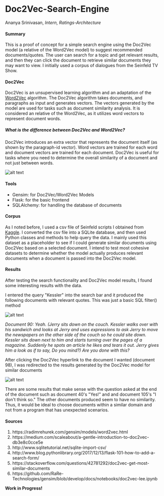 # Doc2Vec-Search-Engine
Ananya Srinivasan,
<i>Intern, Ratings-Architecture</i>

<h4>Summary</h4>
<p>This is a proof of concept for a simple search engine using the Doc2Vec model (a relative of the Word2Vec model) to suggest recommended documents/quotes. The user can search for a topic and get relevant results, and then they can click the document to retrieve similar documents they may want to view. I initially used a corpus of dialogues from the Seinfeld TV Show. </p>

<h4>Doc2Vec</h4>
<p>Doc2Vec is an unsupervised learning algorithm and an adaptation of the <a href="https://code.google.com/archive/p/word2vec/"> Word2Vec</a> algorithm. The Doc2Vec algorithm takes documents, and paragraphs as input and generates vectors. The vectors generated by the model are used for tasks such as document similarity analysis. It is considered an relative of the Word2Vec, as it utilizes word vectors to represent document words.</p>

<h5>What is the difference between Doc2Vec and Word2Vec?</h5>
<p>Doc2Vec introduces an extra vector that represents the document itself (as shown by the paragraph-id vector). Word vectors are trained for each word and document vectors are trained for each document. Doc2Vec is useful for tasks where you need to determine the overall similarity of a document and not just between words.</p>

![alt text](https://github.cicd.spglobal.com/ANANYA-SRINIVASAN/Doc2Vec-Search-Engine/blob/Doc2Vec-Functionality/Images/0_x-gtU4UlO8FAsRvL_.png)

<h4>Tools</h4>
<ul><li>Gensim: for Doc2Vec/Word2Vec Models</li>
<li>Flask: for the basic frontend</li>
<li>SQLAlchemy: for handling the database of documents</li>
</ul>

<h4>Corpus</h4>
<p>As I noted before, I used a csv file of Seinfeld scripts I obtained from <a href="https://www.kaggle.com/thec03u5/seinfeld-chronicles">Kaggle</a>. I converted the csv file into a SQLite database, and then used Python classes and methods to help query the data. I mainly used this dataset as a placeholder to see if I could generate similar documents using Doc2Vec based on a selected document. I intend to test most cohesive datasets to determine whether the model actually produces relevant documents when a document is passed into the Doc2Vec model.</p>

<h4>Results</h4>
<p>After testing the search functionality and Doc2Vec model results, I found some interesting results with the data.</p>

<p>I entered the query "Kessler" into the search bar and it produced the following documents with relevant quotes. This was just a basic SQL filter() method</p>

![alt text](https://github.cicd.spglobal.com/ANANYA-SRINIVASAN/Doc2Vec-Search-Engine/blob/Doc2Vec-Functionality/Images/ResponseExample.PNG)

<i>Document 90: Yeah. (Jerry sits down on the couch. Kessler walks over with his sandwich and looks at Jerry and uses expressions to ask Jerry to move the newspapers on the other side of the couch so he could site down. Kessler sits down next to him and starts turning over the pages of a magazine. Suddenly he spots an article he likes and tears it out. Jerry gives him a look as if to say, Do you mind?) Are you done with this?</i>

<p>After clicking the Doc2Vec hyperlink to the document I wanted (document 98), I was redirected to the results generated by the Doc2Vec model for similar documents</p>

![alt text](https://github.cicd.spglobal.com/ANANYA-SRINIVASAN/Doc2Vec-Search-Engine/blob/Doc2Vec-Functionality/Images/ResponseExampleResults.PNG)

<p>There are some results that make sense with the question asked at the end of the document such as document 40's "Yes!" and and document 105's "I don't think so." The other documents produced seem to have no similarity. Thus, it would be ideal to choose documents within a similar domain and not from a program that has unexpected scenarios.</p>

<h4>Sources</h4>
<ol>
<li>https://radimrehurek.com/gensim/models/word2vec.html</li>
<li>https://medium.com/scaleabout/a-gentle-introduction-to-doc2vec-db3e8c0cce5e</li>
<li>http://www.sqlitetutorial.net/sqlite-import-csv/</li>
<li>http://www.blog.pythonlibrary.org/2017/12/13/flask-101-how-to-add-a-search-form/</li>
<li>https://stackoverflow.com/questions/42781292/doc2vec-get-most-similar-documents</li>
<li>https://github.com/RaRe-Technologies/gensim/blob/develop/docs/notebooks/doc2vec-lee.ipynb</li>
</ol>

<b>Work in Progress!</b>
